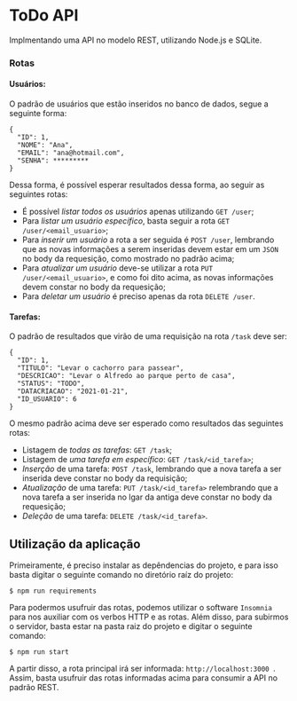 # ToDo API

Implmentando uma API no modelo REST, utilizando Node.js e SQLite.

### Rotas

#### Usuários:
O padrão de usuários que estão inseridos no banco de dados, segue a seguinte forma:
```
{
  "ID": 1,
  "NOME": "Ana",
  "EMAIL": "ana@hotmail.com",
  "SENHA": *********
}
```
Dessa forma, é possível esperar resultados dessa forma, ao seguir as seguintes rotas:

- É possível *listar todos os usuários* apenas utilizando ```GET /user```;
- Para *listar um usuário específico*, basta seguir a rota ```GET /user/<email_usuario>```;
- Para *inserir um usuário* a rota a ser seguida é ```POST /user```, lembrando que as novas informações a serem inseridas devem estar em um ```JSON``` no body da requesição, como mostrado no padrão acima;
-  Para *atualizar um usuário* deve-se utilizar a rota ```PUT /user/<email_usuario>```, e como foi dito acima, as novas informações devem constar no body da requesição;
-  Para *deletar um usuário* é preciso apenas da rota ```DELETE /user```.

#### Tarefas:

O padrão de resultados que virão de uma requisição na rota ```/task``` deve ser:

```
{
  "ID": 1,
  "TITULO": "Levar o cachorro para passear",
  "DESCRICAO": "Levar o Alfredo ao parque perto de casa",
  "STATUS": "TODO",
  "DATACRIACAO": "2021-01-21",
  "ID_USUARIO": 6
}
```
O mesmo padrão acima deve ser esperado como resultados das seguintes rotas:

- Listagem de *todas as tarefas*: ```GET /task```;
- Listagem de *uma tarefa em específico*: ```GET /task/<id_tarefa>```;
- *Inserção* de uma tarefa: ```POST /task```, lembrando que a nova tarefa a ser inserida deve constar no body da requisição;
- *Atualização* de uma tarefa: ```PUT /task/<id_tarefa>``` relembrando que a nova tarefa a ser inserida no lgar da antiga deve constar no body da requesição;
- *Deleção* de uma tarefa: ```DELETE /task/<id_tarefa>```.

## Utilização da aplicação

Primeiramente, é preciso instalar as depêndencias do projeto, e para isso basta digitar o seguinte comando no diretório raíz do projeto:

```$ npm run requirements```

Para podermos usufruir das rotas, podemos utilizar o software ```Insomnia``` para nos auxiliar com os verbos HTTP e as rotas. Além disso, para subirmos o servidor, basta estar na pasta raiz do projeto e digitar o seguinte comando:

``` $ npm run start ```

A partir disso, a rota principal irá ser informada: ```http://localhost:3000 ```. Assim, basta usufruir das rotas informadas acima para consumir a API no padrão REST.





